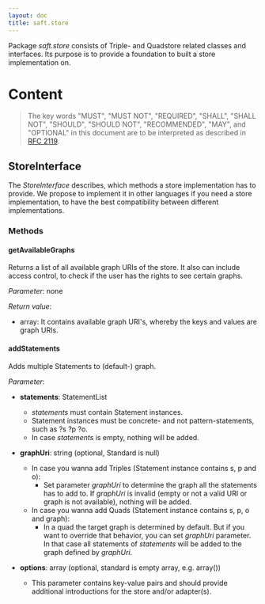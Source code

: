 ```yaml
---
layout: doc
title: saft.store
---
```


Package _saft.store_ consists of Triple- and Quadstore related classes and interfaces. Its purpose is to provide a foundation to built a store implementation on.

# Content 

> The key words "MUST", "MUST NOT", "REQUIRED", "SHALL", "SHALL NOT", "SHOULD", "SHOULD NOT", "RECOMMENDED",  "MAY", and "OPTIONAL" in this document are to be interpreted as described in [RFC 2119](http://www.ietf.org/rfc/rfc2119.txt).

## StoreInterface

The _StoreInterface_ describes, which methods a store implementation has to provide. We propose to implement it in other languages if you need a store implementation, to have the best compatibility between different implementations.

### Methods

#### getAvailableGraphs

Returns a list of all available graph URIs of the store. It also can include access control, to check if the user has the rights to see certain graphs. 

*Parameter*: none

*Return value*:
- array: It contains available graph URI's, whereby the keys and values are graph URIs.


#### addStatements

Adds multiple Statements to (default-) graph. 

*Parameter*:
- **statements**: StatementList
  - *statements* must contain Statement instances.
  - Statement instances must be concrete- and not pattern-statements, such as ?s ?p ?o. 
  - In case *statements* is empty, nothing will be added.

- **graphUri**: string (optional, Standard is null)
  - In case you wanna add Triples (Statement instance contains s, p and o):
    - Set parameter *graphUri* to determine the graph all the statements has to add to. If *graphUri* is invalid (empty or not a valid URI or graph is not available), nothing will be added.
  - In case you wanna add Quads (Statement instance contains s, p, o and graph):
    - In a quad the target graph is determined by default. But if you want to override that behavior, you can set *graphUri* parameter. In that case all statements of *statements* will be added to the graph defined by *graphUri*.
 
- **options**: array (optional, standard is empty array, e.g. array())
  - This parameter contains key-value pairs and should provide additional introductions for the store and/or adapter(s).
